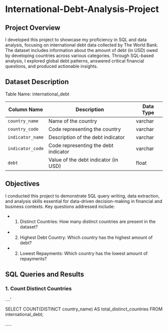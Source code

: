 # International-Debt-Analysis-Project

## Project Overview

I developed this project to showcase my proficiency in SQL and data analysis, focusing on international debt data collected by The World Bank. The dataset includes information about the amount of debt (in USD) owed by developing countries across various categories. Through SQL-based analysis, I explored global debt patterns, answered critical financial questions, and produced actionable insights.


## Dataset Description

Table Name: international_debt


| Column Name     | Description                            | Data Type |
|-----------------|----------------------------------------|-----------|
| `country_name`  | Name of the country                    | varchar   |
| `country_code`  | Code representing the country          | varchar   |
| `indicator_name`| Description of the debt indicator      | varchar   |
| `indicator_code`| Code representing the debt indicator   | varchar   |
| `debt`          | Value of the debt indicator (in USD)   | float     |


## Objectives

I conducted this project to demonstrate SQL query writing, data extraction, and analysis skills essential for data-driven decision-making in financial and business contexts. Key questions addressed include:


- 1. Distinct Countries: How many distinct countries are present in the dataset?

- 2. Highest Debt Country: Which country has the highest amount of debt?

- 2. Lowest Repayments: Which country has the lowest amount of repayments?
 
## SQL Queries and Results


### 1. Count Distinct Countries

....'

SELECT COUNT(DISTINCT country_name) AS total_distinct_countries
FROM international_debt;

.....















